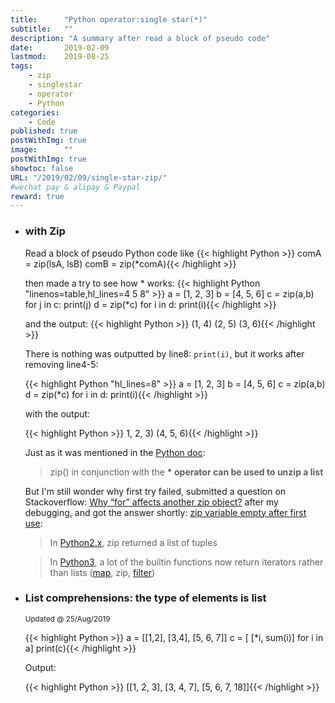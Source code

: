 ```yaml
---
title:      "Python operator:single star(*)"
subtitle:   ""
description: "A summary after read a block of pseudo code"
date:       2019-02-09
lastmod:    2019-08-25
tags:
    - zip
    - singlestar
    - operator
    - Python
categories:
    - Code
published: true
postWithImg: true
image:      ""
postWithImg: true
showtoc: false
URL: "/2019/02/09/single-star-zip/"
#wechat pay & alipay & Paypal
reward: true
---
```


- <h3>with Zip</h3>

    Read a block of pseudo Python code like
    {{< highlight Python >}}
comA = zip(lsA, lsB)
comB = zip(*comA){{< /highlight >}}

    then made a try to see how * works:
    {{< highlight Python "linenos=table,hl_lines=4 5 8" >}}
a = [1, 2, 3]
b = [4, 5, 6]
c = zip(a,b)
for j in c:
    print(j)
d = zip(*c)
for i in d:
    print(i){{< /highlight >}}

    and the output:
    {{< highlight Python >}}
(1, 4)
(2, 5)
(3, 6){{< /highlight >}}

    There is nothing was outputted by line8: <code>print(i)</code>, but it works after removing line4-5:

    {{< highlight Python "hl_lines=8" >}}
a = [1, 2, 3]
b = [4, 5, 6]
c = zip(a,b)
d = zip(*c)
for i in d:
    print(i){{< /highlight >}}

    with the output:

    {{< highlight Python >}}
1, 2, 3)
(4, 5, 6){{< /highlight >}}

    Just as it was mentioned in the [Python doc](https://docs.python.org/3/library/functions.html#zip):

    > zip() in conjunction with the <strong>* operator can be used to unzip a list</strong>

    But I'm still wonder why first try failed, submitted a question on Stackoverflow: [Why “for” affects another zip object?](https://stackoverflow.com/questions/54592039/why-for-affects-another-zip-object) after my debugging, and got the answer shortly: [zip variable empty after first use](https://stackoverflow.com/questions/17777219/zip-variable-empty-after-first-use?answertab=active#tab-top):

    > In [Python2.x](https://docs.python.org/2/library/functions.html#zip), zip returned a list of tuples

    > In [Python3](https://docs.python.org/3/library/functions.html#zip), a lot of the builtin functions now return iterators rather than lists ([map](https://docs.python.org/3/library/functions.html#map), zip, [filter](https://docs.python.org/3/library/functions.html#filter))

- <h3> List comprehensions: the type of elements is list</h3>

    <small>Updated @ 25/Aug/2019</small>

    {{< highlight Python >}}
a = [[1,2], [3,4], [5, 6, 7]]
c  = [ [*i, sum(i)] for i in a]
print(c){{< /highlight >}}

    Output:

    {{< highlight Python >}}
[[1, 2, 3], [3, 4, 7], [5, 6, 7, 18]]{{< /highlight >}}
